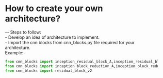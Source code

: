 # How to create your own architecture?
-- Steps to follow: <br>
        - Develop an idea of architecture to implement. <br> 
        - Import the cnn blocks from cnn_blocks.py file required for your architecture. <br>
             Example:- <br>
```python
from cnn_blocks import inception_residual_block_A,inception_residual_block_B,inception_residual_block_C
from cnn_blocks import inception_block_reduction_A,inception_block_reduction_B
from cnn_blocks import residual_block_v2
```
